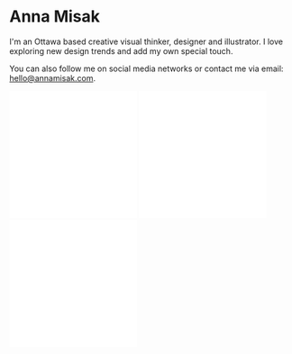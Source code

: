 # Anna Misak

I'm an Ottawa based creative visual thinker, designer and illustrator. I love exploring new design trends and add my own special touch.

You can also follow me on social media networks or contact me via email: [hello@annamisak.com](hello@annamisak.com).

[![Behance](images/behance.svg)](https://behance.com)
[![Facebook](images/facebook.svg)](https://facebook.com)
[![Linkedin](images/linkedin.svg)](https://linkedin.com)

